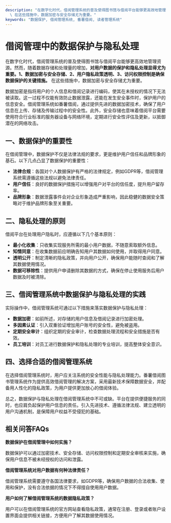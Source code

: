 ```yaml
---
description: "在数字化时代，借阅管理系统的普及使得图书馆与借阅平台能够更高效地管理资源。然而，随着数据存储和处理量的增加，**对用户数据的保护和隐私处理显得尤为重要。1、数据加密与安全存储、2、用户隐私政策透明、3、访问权限控制是确保数据保护的关键措施。**\
  \ 在这些措施中，数据加密与安全存储尤为重要。"
keywords: "数据保护, 借阅管理系统, 番薯借阅, 读者管理系统"
---
```

# 借阅管理中的数据保护与隐私处理

在数字化时代，借阅管理系统的普及使得图书馆与借阅平台能够更高效地管理资源。然而，随着数据存储和处理量的增加，**对用户数据的保护和隐私处理显得尤为重要。1、数据加密与安全存储、2、用户隐私政策透明、3、访问权限控制是确保数据保护的关键措施。** 在这些措施中，数据加密与安全存储尤为重要。

数据加密是指将用户的个人信息和借阅记录进行编码，使其在未授权的情况下无法被读取。这一过程不仅能有效防止数据泄露，还能在发生安全事件时，保护用户的信息安全。借阅管理系统如番薯借阅，通过提供先进的数据加密技术，确保了用户信息在上传、存储及传输过程中的安全性。此外，安全存储也意味着借阅平台需要使用符合行业标准的服务器设备与网络环境，定期进行安全性评估及更新，以抵御潜在的网络攻击。

## **一、数据保护的重要性**

在借阅管理中，数据保护不仅是法律法规的要求，更是维护用户信任和品牌形象的基石。以下几点凸显了数据保护的重要性：

- **法律合规**：各国对个人数据保护有严格的法律规定，例如GDPR等，借阅管理系统需遵循这些法规以避免法律责任。
- **用户信任**：良好的数据保护措施可以增强用户对平台的信任度，提升用户留存率。
- **品牌形象**：数据泄露事件会对企业形象造成严重影响，因此稳健的数据安全策略对于维护品牌形象至关重要。

## **二、隐私处理的原则**

借阅平台在处理用户隐私时，应遵循以下几个基本原则：

- **最小化收集**：只收集实现服务所需的最小用户数据，不随意索取额外信息。
- **知情同意**：在收集数据前应明确告知用户其数据如何使用，并取得用户同意。
- **透明公开**：制定清晰的隐私政策，并向用户公开，确保用户能随时查阅和了解其数据使用情况。
- **数据可移除性**：提供用户申请删除其数据的方式，确保在停止使用服务后用户数据及时被清除。

## **三、借阅管理系统中数据保护与隐私处理的实践**

实际操作中，借阅管理系统可通过以下措施来落实数据保护与隐私处理：

- **数据加密**：如前所述，对存储的用户信息及借阅记录进行加密处理。
- **多因素认证**：引入双重验证增加用户账号的安全性，避免被盗用。
- **定期安全审计**：组织定期的安全审计，检查数据处理流程和安全措施是否有效。
- **员工培训**：对员工进行数据保护和隐私处理的专业培训，提高整体安全意识。

## **四、选择合适的借阅管理系统**

在选择借阅管理系统时，用户应关注系统的安全性能与隐私处理能力。番薯借阅图书管理系统作为提供高效借阅管理的解决方案，采用最新技术保障数据安全，并配备用人性化的隐私政策，为用户提供更加放心的借阅体验。

总之，数据保护与隐私处理在借阅管理系统中不可或缺。平台在提供便捷服务的同时，也应肩负起保护用户信息的责任。引入先进技术、遵循法律法规、建立透明的用户沟通机制，是保障用户权益不受侵犯的基础。

## **相关问答FAQs**

**数据保护在借阅管理中如何实施？**

数据保护可以通过加密技术、安全存储、访问权限控制和定期安全审核来实施，确保用户信息不被未经授权的访问和泄露。

**借阅管理系统对用户数据有何种法律责任？**

借阅管理系统需要遵守各国法律要求，如GDPR等，确保用户数据的合法收集、使用和保护，没有合法依据的情况下不得擅自使用用户数据。

**用户如何了解借阅管理系统的数据隐私政策？**

用户可以在借阅管理系统的官方网站查看隐私政策，通常在注册、登录或者账户设置界面会提供相关链接，方便用户了解其数据使用情况。
